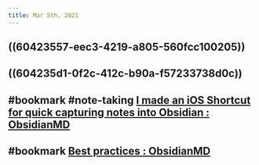 ```yaml
---
title: Mar 5th, 2021
---
```


## ((60423557-eec3-4219-a805-560fcc100205))
## ((604235d1-0f2c-412c-b90a-f57233738d0c))
## #bookmark #note-taking [I made an iOS Shortcut for quick capturing notes into Obsidian : ObsidianMD](https://www.reddit.com/r/ObsidianMD/comments/lybjsl/i_made_an_ios_shortcut_for_quick_capturing_notes/)
## #bookmark [Best practices : ObsidianMD](https://www.reddit.com/r/ObsidianMD/comments/lxq1r8/best_practices/)
